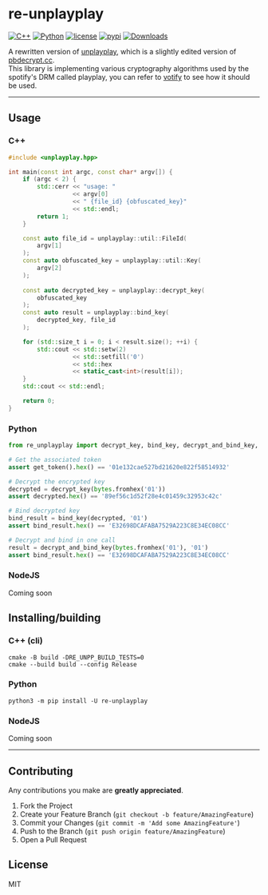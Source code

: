# re-unplayplay

[![C++](https://github.com/es3n1n/re-unplayplay/actions/workflows/cxx.yml/badge.svg)](https://github.com/es3n1n/re-unplayplay/actions/workflows/cxx.yml)
[![Python](https://github.com/es3n1n/re-unplayplay/actions/workflows/python.yml/badge.svg)](https://github.com/es3n1n/re-unplayplay/actions/workflows/python.yml)
[![license](https://img.shields.io/github/license/es3n1n/re-unplayplay.svg)](https://github.com/es3n1n/re-unplayplay/blob/naster/LICENSE)
[![pypi](https://img.shields.io/pypi/v/re-unplayplay.svg)](https://pypi.python.org/pypi/re-unplayplay)
[![Downloads](https://static.pepy.tech/badge/re-unplayplay/month)](https://pepy.tech/project/re-unplayplay)

A rewritten version of [unplayplay](https://git.gay/uhwot/unplayplay), which is a slightly edited version of [pbdecrypt.cc](https://github.com/baltitenger/spsync/blob/master/ppdecrypt.cc). \
This library is implementing various cryptography algorithms used by the spotify's DRM called playplay, 
you can refer to [votify](https://github.com/glomatico/votify) to see how it should be used.

___
## Usage

### C++

```cpp
#include <unplayplay.hpp>

int main(const int argc, const char* argv[]) {
    if (argc < 2) {
        std::cerr << "usage: " 
                  << argv[0] 
                  << " {file_id} {obfuscated_key}" 
                  << std::endl;
        return 1;
    }

    const auto file_id = unplayplay::util::FileId(
        argv[1]
    );
    const auto obfuscated_key = unplayplay::util::Key(
        argv[2]
    );
    
    const auto decrypted_key = unplayplay::decrypt_key(
        obfuscated_key
    );
    const auto result = unplayplay::bind_key(
        decrypted_key, file_id
    );

    for (std::size_t i = 0; i < result.size(); ++i) {
        std::cout << std::setw(2) 
                  << std::setfill('0') 
                  << std::hex 
                  << static_cast<int>(result[i]);
    }
    std::cout << std::endl;

    return 0;
}
```

### Python

```python
from re_unplayplay import decrypt_key, bind_key, decrypt_and_bind_key, get_token

# Get the associated token
assert get_token().hex() == '01e132cae527bd21620e822f58514932'

# Decrypt the encrypted key
decrypted = decrypt_key(bytes.fromhex('01'))
assert decrypted.hex() == '89ef56c1d52f28e4c01459c32953c42c'

# Bind decrypted key
bind_result = bind_key(decrypted, '01')
assert bind_result.hex() == 'E32698DCAFABA7529A223C8E34EC08CC'

# Decrypt and bind in one call
result = decrypt_and_bind_key(bytes.fromhex('01'), '01')
assert bind_result.hex() == 'E32698DCAFABA7529A223C8E34EC08CC'
```

### NodeJS

Coming soon

## Installing/building

### C++ (cli)

```commandline
cmake -B build -DRE_UNPP_BUILD_TESTS=0
cmake --build build --config Release
```

### Python

```commandline
python3 -m pip install -U re-unplayplay
```

### NodeJS

Coming soon

___
## Contributing

Any contributions you make are **greatly appreciated**.

1. Fork the Project
2. Create your Feature Branch (`git checkout -b feature/AmazingFeature`)
3. Commit your Changes (`git commit -m 'Add some AmazingFeature'`)
4. Push to the Branch (`git push origin feature/AmazingFeature`)
5. Open a Pull Request

## License

MIT
